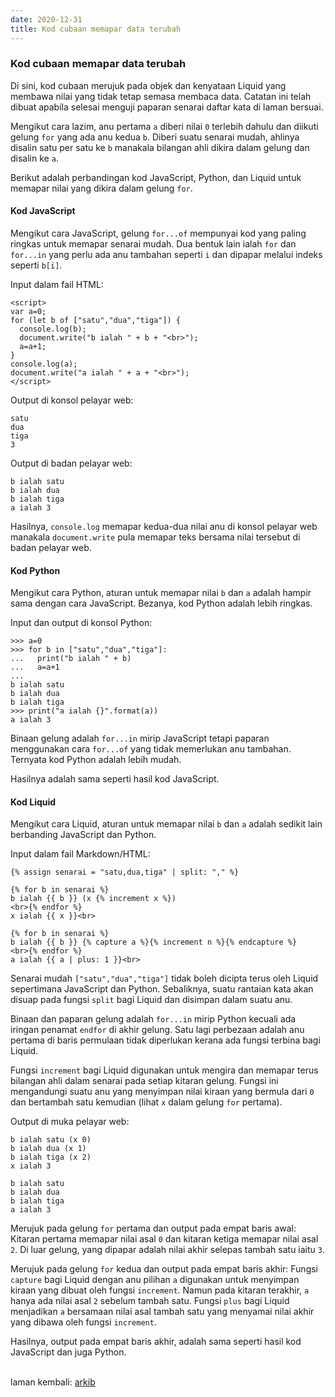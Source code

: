 ```yaml
---
date: 2020-12-31
title: Kod cubaan memapar data terubah
---
```


### Kod cubaan memapar data terubah

Di sini, kod cubaan merujuk pada objek dan kenyataan Liquid
yang membawa nilai yang tidak tetap semasa membaca data.
Catatan ini telah dibuat apabila selesai menguji paparan
senarai daftar kata di laman bersuai.

Mengikut cara lazim, anu pertama `a` diberi nilai `0`
terlebih dahulu dan diikuti gelung `for` yang ada anu kedua
`b`. Diberi suatu senarai mudah, ahlinya disalin satu per
satu ke `b` manakala bilangan ahli dikira dalam gelung dan
disalin ke `a`.

Berikut adalah perbandingan kod JavaScript, Python, dan
Liquid untuk memapar nilai yang dikira dalam gelung `for`.

#### Kod JavaScript

Mengikut cara JavaScript, gelung `for...of` mempunyai kod
yang paling ringkas untuk memapar senarai mudah. Dua bentuk
lain ialah `for` dan `for...in` yang perlu ada anu tambahan
seperti `i` dan dipapar melalui indeks seperti `b[i]`.

Input dalam fail HTML:

    <script>
    var a=0;
    for (let b of ["satu","dua","tiga"]) {
      console.log(b);
      document.write("b ialah " + b + "<br>");
      a=a+1;
    }
    console.log(a);
    document.write("a ialah " + a + "<br>");
    </script>

Output di konsol pelayar web:

    satu
    dua
    tiga
    3

Output di badan pelayar web:

    b ialah satu
    b ialah dua
    b ialah tiga
    a ialah 3

Hasilnya, `console.log` memapar kedua-dua nilai anu di
konsol pelayar web manakala `document.write` pula memapar
teks bersama nilai tersebut di badan pelayar web.

#### Kod Python

Mengikut cara Python, aturan untuk memapar nilai `b` dan `a`
adalah hampir sama dengan cara JavaScript. Bezanya, kod
Python adalah lebih ringkas.

Input dan output di konsol Python:

    >>> a=0
    >>> for b in ["satu","dua","tiga"]:
    ...   print("b ialah " + b)
    ...   a=a+1
    ... 
    b ialah satu
    b ialah dua
    b ialah tiga
    >>> print("a ialah {}".format(a))
    a ialah 3

Binaan gelung adalah `for...in` mirip JavaScript tetapi
paparan menggunakan cara `for...of` yang tidak memerlukan
anu tambahan. Ternyata kod Python adalah lebih mudah.

Hasilnya adalah sama seperti hasil kod JavaScript.

#### Kod Liquid

Mengikut cara Liquid, aturan untuk memapar nilai `b` dan `a`
adalah sedikit lain berbanding JavaScript dan Python.

Input dalam fail Markdown/HTML:

    {% assign senarai = "satu,dua,tiga" | split: "," %}

    {% for b in senarai %}
    b ialah {{ b }} (x {% increment x %})
    <br>{% endfor %}
    x ialah {{ x }}<br>

    {% for b in senarai %}
    b ialah {{ b }} {% capture a %}{% increment n %}{% endcapture %}
    <br>{% endfor %}
    a ialah {{ a | plus: 1 }}<br>

Senarai mudah `["satu","dua","tiga"]` tidak boleh dicipta
terus oleh Liquid sepertimana JavaScript dan Python.
Sebaliknya, suatu rantaian kata akan disuap pada fungsi
`split` bagi Liquid dan disimpan dalam suatu anu.

Binaan dan paparan gelung adalah `for...in` mirip Python
kecuali ada iringan penamat `endfor` di akhir gelung. Satu
lagi perbezaan adalah anu pertama di baris permulaan tidak
diperlukan kerana ada fungsi terbina bagi Liquid.

Fungsi `increment` bagi Liquid digunakan untuk mengira dan
memapar terus bilangan ahli dalam senarai pada setiap
kitaran gelung. Fungsi ini mengandungi suatu anu yang
menyimpan nilai kiraan yang bermula dari `0` dan bertambah
satu kemudian (lihat `x` dalam gelung `for` pertama).

Output di muka pelayar web:

    b ialah satu (x 0)
    b ialah dua (x 1)
    b ialah tiga (x 2)
    x ialah 3

    b ialah satu
    b ialah dua
    b ialah tiga
    a ialah 3

Merujuk pada gelung `for` pertama dan output pada empat
baris awal: Kitaran pertama memapar nilai asal `0` dan
kitaran ketiga memapar nilai asal `2`. Di luar gelung, yang
dipapar adalah nilai akhir selepas tambah satu iaitu `3`.

Merujuk pada gelung `for` kedua dan output pada empat
baris akhir: Fungsi `capture` bagi Liquid dengan anu pilihan
`a` digunakan untuk menyimpan kiraan yang dibuat oleh fungsi
`increment`. Namun pada kitaran terakhir, `a` hanya ada
nilai asal `2` sebelum tambah satu. Fungsi `plus` bagi
Liquid menjadikan `a` bersamaan nilai asal tambah satu yang
menyamai nilai akhir yang dibawa oleh fungsi `increment`.

Hasilnya, output pada empat baris akhir, adalah sama seperti
hasil kod JavaScript dan juga Python.

&nbsp;  
laman kembali: [arkib][0]

  [0]: ../index.md
